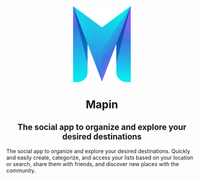 <p align="center"><img src="../img/logo.png" width="30%"></p>

<h1 align="center">Mapin</h1>
<h2 align="center">The social app to organize and explore your desired destinations</h2>

The social app to organize and explore your desired destinations. Quickly and easily create, categorize, and access your lists based on your location or search, share them with friends, and discover new places with the community.
